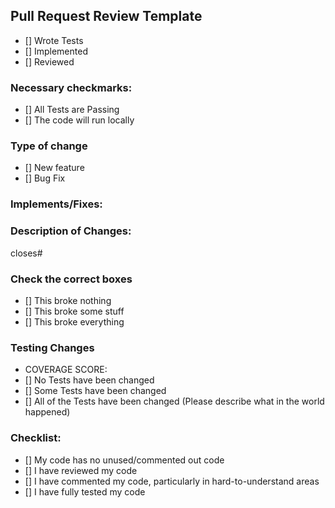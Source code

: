 ## Pull Request Review Template

- [] Wrote Tests
- [] Implemented
- [] Reviewed


### Necessary checkmarks:
- [] All Tests are Passing
- [] The code will run locally

### Type of change
- [] New feature
- [] Bug Fix

### Implements/Fixes:


### Description of Changes:


closes#

### Check the correct boxes
- [] This broke nothing
- [] This broke some stuff
- [] This broke everything

### Testing Changes
- COVERAGE SCORE: 
- [] No Tests have been changed
- [] Some Tests have been changed
- [] All of the Tests have been changed (Please describe what in the world happened)

### Checklist:
- [] My code has no unused/commented out code
- [] I have reviewed my code
- [] I have commented my code, particularly in hard-to-understand areas
- [] I have fully tested my code
